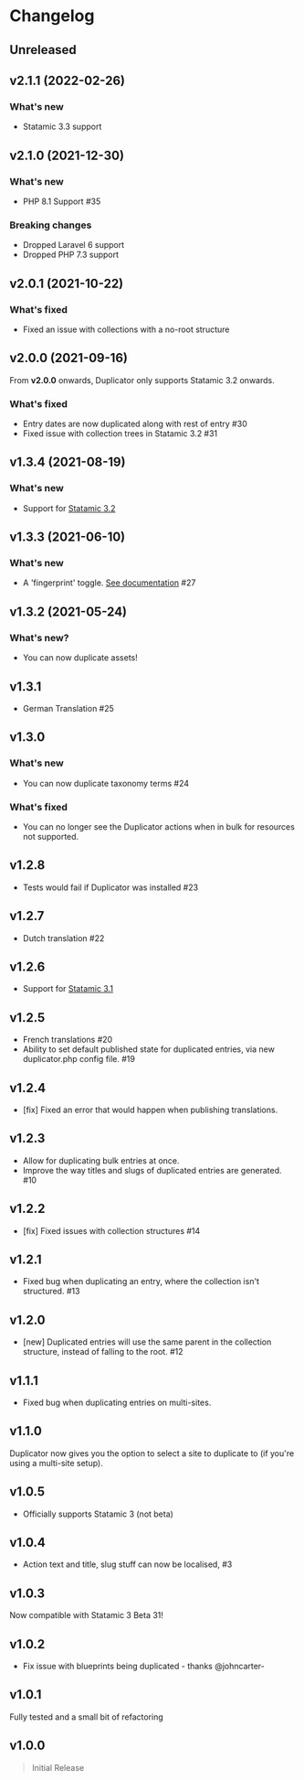 # Changelog

## Unreleased

## v2.1.1 (2022-02-26)

### What's new

- Statamic 3.3 support

## v2.1.0 (2021-12-30)

### What's new

- PHP 8.1 Support #35

### Breaking changes

- Dropped Laravel 6 support
- Dropped PHP 7.3 support

## v2.0.1 (2021-10-22)

### What's fixed

- Fixed an issue with collections with a no-root structure

## v2.0.0 (2021-09-16)

From **v2.0.0** onwards, Duplicator only supports Statamic 3.2 onwards.

### What's fixed

- Entry dates are now duplicated along with rest of entry #30
- Fixed issue with collection trees in Statamic 3.2 #31

## v1.3.4 (2021-08-19)

### What's new

- Support for [Statamic 3.2](https://statamic.com/blog/statamic-3.2-beta)

## v1.3.3 (2021-06-10)

### What's new

- A 'fingerprint' toggle. [See documentation](https://github.com/doublethreedigital/duplicator#configuration) #27

## v1.3.2 (2021-05-24)

### What's new?

- You can now duplicate assets!

## v1.3.1

- German Translation #25

## v1.3.0

### What's new

- You can now duplicate taxonomy terms #24

### What's fixed

- You can no longer see the Duplicator actions when in bulk for resources not supported.

## v1.2.8

- Tests would fail if Duplicator was installed #23

## v1.2.7

- Dutch translation #22

## v1.2.6

- Support for [Statamic 3.1](https://statamic.com/blog/statamic-3.1-lunch-party)

## v1.2.5

- French translations #20
- Ability to set default published state for duplicated entries, via new duplicator.php config file. #19

## v1.2.4

- [fix] Fixed an error that would happen when publishing translations.

## v1.2.3

- Allow for duplicating bulk entries at once.
- Improve the way titles and slugs of duplicated entries are generated. #10

## v1.2.2

- [fix] Fixed issues with collection structures #14

## v1.2.1

- Fixed bug when duplicating an entry, where the collection isn't structured. #13

## v1.2.0

- [new] Duplicated entries will use the same parent in the collection structure, instead of falling to the root. #12

## v1.1.1

- Fixed bug when duplicating entries on multi-sites.

## v1.1.0

Duplicator now gives you the option to select a site to duplicate to (if you're using a multi-site setup).

## v1.0.5

- Officially supports Statamic 3 (not beta)

## v1.0.4

- Action text and title, slug stuff can now be localised, #3

## v1.0.3

Now compatible with Statamic 3 Beta 31!

## v1.0.2

- Fix issue with blueprints being duplicated - thanks @johncarter-

## v1.0.1

Fully tested and a small bit of refactoring

## v1.0.0

> Initial Release
